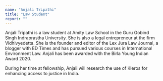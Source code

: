 ```yaml
---
name: "Anjali Tripathi"
title: "Law Student"
report: ""
---
```


Anjali Tripathi is a law student at Amity Law School in the Guru Gobind Singh Indraprastha University. She is also a legal entrepreneur at the firm Vidhivyedetta. She is the founder and editor of the Lex Jura Law Journal, a blogger with ED Times and has pursued various courses in International Environment Law. Anjali has been awarded with the Birla Young Indian Award 2020.

During her time at fellowship, Anjali will research the use of Kleros for enhancing access to justice in India.
